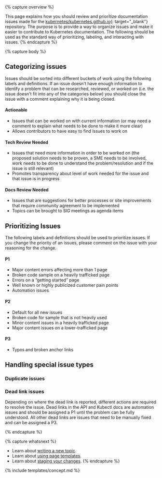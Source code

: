 ---
---

{% capture overview %}

This page explains how you should review and prioritize documentation issues made for the [kubernetes/kubernetes.github.io](https://github.com/kubernetes/kubernetes.github.io){: target="_blank"} repository. The purpose is to provide a way to organize issues and make it easier to contribute to Kubernetes documentation. The following should be used as the standard way of prioritizing, labeling, and interacting with issues.
{% endcapture %}

{% capture body %}

## Categorizing issues
Issues should be sorted into different buckets of work using the following labels and definitions. If an issue doesn't have enough information to identify a problem that can be researched, reviewed, or worked on (i.e. the issue doesn't fit into any of the categories below) you should close the issue with a comment explaining why it is being closed.  


#### Actionable 
* Issues that can be worked on with current information (or may need a comment to explain what needs to be done to make it more clear)
* Allows contributors to have easy to find issues to work on 


#### Tech Review Needed
* Issues that need more information in order to be worked on (the proposed solution needs to be proven, a SME needs to be involved, work needs to be done to understand the problem/resolution and if the issue is still relevant)
* Promotes transparency about level of work needed for the issue and that issue is in progress 

#### Docs Review Needed
* Issues that are suggestions for better processes or site improvements that require community agreement to be implemented
* Topics can be brought to SIG meetings as agenda items


## Prioritizing Issues
The following labels and definitions should be used to prioritize issues. If you change the priority of an issues, please comment on the issue with your reasoning for the change.   

#### P1
* Major content errors affecting more than 1 page
* Broken code sample on a heavily trafficked page
* Errors on a “getting started” page
* Well known or highly publicized customer pain points
* Automation issues

#### P2
* Default for all new issues
* Broken code for sample that is not heavily used
* Minor content issues in a heavily trafficked page
* Major content issues on a lower-trafficked page 

#### P3
* Typos and broken anchor links

## Handling special issue types

### Duplicate issues

### Dead link issues
Depending on where the dead link is reported, different actions are required to resolve the issue. Dead links in the API and Kubectl docs are automation issues and should be assigned a P1 until the problem can be fully understood. All other dead links are issues that need to be manually fixed and can be assigned a P3. 

{% endcapture %}



{% capture whatsnext %}
* Learn about [writing a new topic](/docs/contribute/write-new-topic).
* Learn about [using page templates](/docs/contribute/page-templates/).
* Learn about [staging your changes](/docs/contribute/stage-documentation-changes).
{% endcapture %}

{% include templates/concept.md %}
